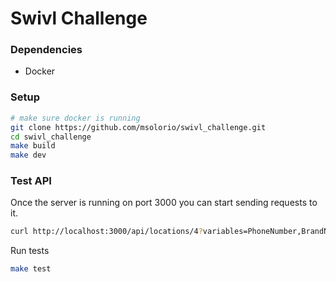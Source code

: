 # Swivl Challenge

### Dependencies
- Docker

### Setup
```sh
# make sure docker is running
git clone https://github.com/msolorio/swivl_challenge.git
cd swivl_challenge
make build
make dev
```

### Test API
Once the server is running on port 3000 you can start sending requests to it.
```sh
curl http://localhost:3000/api/locations/4?variables=PhoneNumber,BrandName
```

Run tests
```sh
make test
```
